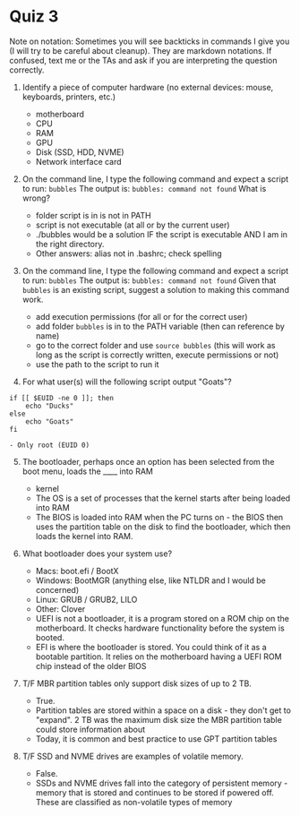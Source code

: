 # Quiz 3

Note on notation:  Sometimes you will see backticks in commands I give you (I will try to be careful about cleanup).  They are markdown notations.  If confused, text me or the TAs and ask if you are interpreting the question correctly.

1. Identify a piece of computer hardware (no external devices: mouse, keyboards, printers, etc.)
    - motherboard
    - CPU
    - RAM
    - GPU
    - Disk (SSD, HDD, NVME)
    - Network interface card

2. On the command line, I type the following command and expect a script to run:
`bubbles`
The output is: 
`bubbles: command not found`
What is wrong?
    - folder script is in is not in PATH
    - script is not executable (at all or by the current user)
    - ./bubbles would be a solution IF the script is executable AND I am in the right directory.
    - Other answers: alias not in .bashrc; check spelling

3. On the command line, I type the following command and expect a script to run:
`bubbles`
The output is: 
`bubbles: command not found`
Given that `bubbles` is an existing script, suggest a solution to making this command work.
    - add execution permissions (for all or for the correct user)
    - add folder `bubbles` is in to the PATH variable (then can reference by name)
    - go to the correct folder and use `source bubbles` (this will work as long as the script is correctly written, execute permissions or not)
    - use the path to the script to run it


4. For what user(s) will the following script output "Goats"?
```
if [[ $EUID -ne 0 ]]; then
    echo "Ducks"
else
    echo "Goats"
fi
```
    - Only root (EUID 0)

5. The bootloader, perhaps once an option has been selected from the boot menu, loads the ____ into RAM
    - kernel
    - The OS is a set of processes that the kernel starts after being loaded into RAM
    - The BIOS is loaded into RAM when the PC turns on - the BIOS then uses the partition table on the disk to find the bootloader, which then loads the kernel into RAM.  

6. What bootloader does your system use?
    - Macs: boot.efi / BootX
    - Windows: BootMGR (anything else, like NTLDR and I would be concerned)
    - Linux: GRUB / GRUB2, LILO
    - Other: Clover
    - UEFI is not a bootloader, it is a program stored on a ROM chip on the motherboard.  It checks hardware functionality before the system is booted.
    - EFI is where the bootloader is stored.  You could think of it as a bootable partition.  It relies on the motherboard having a UEFI ROM chip instead of the older BIOS

7. T/F MBR partition tables only support disk sizes of up to 2 TB.
    - True.  
    - Partition tables are stored within a space on a disk - they don't get to "expand".  2 TB was the maximum disk size the MBR partition table could store information about
    - Today, it is common and best practice to use GPT partition tables

8. T/F SSD and NVME drives are examples of volatile memory.
    - False.
    - SSDs and NVME drives fall into the category of persistent memory - memory that is stored and continues to be stored if powered off.  These are classified as non-volatile types of memory

